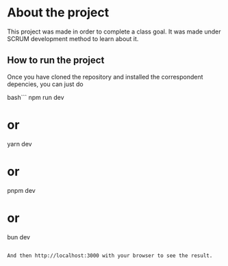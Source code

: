 # About the project

This project was made in order to complete a class goal. It was made under SCRUM development method to learn about it.

## How to run the project

Once you have cloned the repository and installed the correspondent depencies, you can just do

bash```
npm run dev
# or
yarn dev
# or
pnpm dev
# or
bun dev
```

And then http://localhost:3000 with your browser to see the result.
